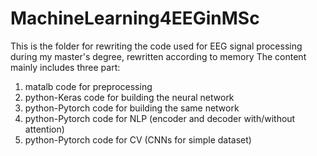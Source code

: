 # MachineLearning4EEGinMSc
This is the folder for rewriting the code used for EEG signal processing during my master's degree, rewritten according to memory
The content mainly includes three part:
1. matalb code for preprocessing
2. python-Keras code for building the neural network
3. python-Pytorch code for building the same network
4. python-Pytorch code for NLP (encoder and decoder with/without attention)
5. python-Pytorch code for CV (CNNs for simple dataset)
